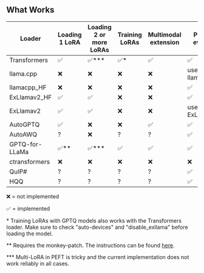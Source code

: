 ## What Works

| Loader         | Loading 1 LoRA | Loading 2 or more LoRAs | Training LoRAs | Multimodal extension | Perplexity evaluation |
|----------------|----------------|-------------------------|----------------|----------------------|-----------------------|
| Transformers   |       ✅       |           ✅\*\*\*      |       ✅\*     |          ✅          |           ✅          |
| llama.cpp      |       ❌       |           ❌            |       ❌       |          ❌          |    use llamacpp_HF    |
| llamacpp_HF    |       ❌       |           ❌            |       ❌       |          ❌          |           ✅          |
| ExLlamav2_HF   |       ✅       |           ✅            |       ❌       |          ❌          |           ✅          |
| ExLlamav2      |       ✅       |           ✅            |       ❌       |          ❌          |   use ExLlamav2_HF    |
| AutoGPTQ       |       ✅       |           ❌            |       ❌       |          ✅          |           ✅          |
| AutoAWQ        |       ?        |           ❌            |       ?        |          ?           |           ✅          |
| GPTQ-for-LLaMa |       ✅\*\*   |           ✅\*\*\*      |       ✅       |          ✅          |           ✅          |
| ctransformers  |       ❌       |           ❌            |       ❌       |          ❌          |           ❌          |
| QuIP#          |       ?        |           ?             |       ?        |          ?           |           ✅          |
| HQQ            |       ?        |           ?             |       ?        |          ?           |           ✅          |

❌ = not implemented

✅ = implemented

\* Training LoRAs with GPTQ models also works with the Transformers loader. Make sure to check "auto-devices" and "disable_exllama" before loading the model.

\*\* Requires the monkey-patch. The instructions can be found [here](https://github.com/oobabooga/text-generation-webui/wiki/08-%E2%80%90-Additional-Tips#using-loras-with-gptq-for-llama).

\*\*\* Multi-LoRA in PEFT is tricky and the current implementation does not work reliably in all cases.
